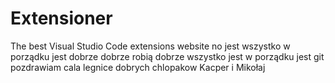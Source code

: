 # Extensioner
The best Visual Studio Code extensions website
no jest wszystko w porządku jest dobrze dobrze robią dobrze wszystko jest w porządku jest git pozdrawiam cala legnice dobrych chlopakow
Kacper i Mikołaj
